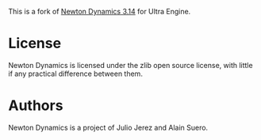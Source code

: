This is a fork of [Newton Dynamics 3.14](https://github.com/MADEAPPS/newton-dynamics) for Ultra Engine.

License
=======
Newton Dynamics is licensed under the zlib open source license, with little if any practical difference between them.

Authors
=======
Newton Dynamics is a project of Julio Jerez and Alain Suero.

